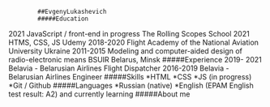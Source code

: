            ##EvgenyLukashevich
            #####Education
2021	JavaScript / front-end in progress
The Rolling Scopes School
2021	HTMS, CSS, JS
Udemy
2018-2020	Flight Academy of the National Aviation University
            Ukraine
2011-2015   Modeling and computer-aided design of radio-electronic means
            BSUIR
            Belarus, Minsk
            #####Experience
2019- 2021	Belavia - Belarusian Airlines 
            Flight Dispatcher
2016-2019 	Belavia - Belarusian Airlines 
            Engineer
            #####Skills 
            *HTML
            *CSS
            *JS (in progress)
            *Git / Github
            #####Languages
            *Russian (native)
            *English (EPAM English test result: A2) and currently learning
            #####About me




 

